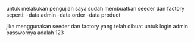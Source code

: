 untuk melakukan pengujian saya sudah membuatkan seeder dan factory seperti:
-data admin
-data order
-data product

jika menggunakan seeder dan factory yang telah dibuat untuk login admin passwornya adalah 123
